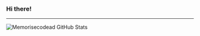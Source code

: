 ### Hi there! 
---
<img align="left" alt ="Memorisecodead GitHub Stats" src = "https://github-readme-stats.vercel.app/api?username=memorisecodead&text_color=white&theme=dark" />




